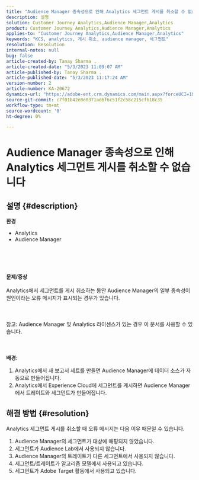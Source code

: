 ```yaml
---
title: "Audience Manager 종속성으로 인해 Analytics 세그먼트 게시를 취소할 수 없습니다."
description: 설명
solution: Customer Journey Analytics,Audience Manager,Analytics
product: Customer Journey Analytics,Audience Manager,Analytics
applies-to: "Customer Journey Analytics,Audience Manager,Analytics"
keywords: "KCS, analytics, 게시 취소, audience manager, 세그먼트"
resolution: Resolution
internal-notes: null
bug: false
article-created-by: Tanay Sharma .
article-created-date: "5/3/2023 11:09:07 AM"
article-published-by: Tanay Sharma .
article-published-date: "5/3/2023 11:17:24 AM"
version-number: 2
article-number: KA-20672
dynamics-url: "https://adobe-ent.crm.dynamics.com/main.aspx?forceUCI=1&pagetype=entityrecord&etn=knowledgearticle&id=d5cd86ea-a2e9-ed11-a7c6-6045bd0065b6"
source-git-commit: c7f01b42e8e0371ad6f6c51f2c58c215cfb18c35
workflow-type: tm+mt
source-wordcount: '0'
ht-degree: 0%

---
```


# Audience Manager 종속성으로 인해 Analytics 세그먼트 게시를 취소할 수 없습니다

## 설명 {#description}

<b>환경</b>
- Analytics
- Audience Manager

<br><br> <br><br><b>문제/증상</b><br><br>Analytics에서 세그먼트를 게시 취소하는 동안 Audience Manager의 일부 종속성이 원인이라는 오류 메시지가 표시되는 경우가 있습니다.<br><br> <br><br>참고: Audience Manager 및 Analytics 라이센스가 있는 경우 이 문서를 사용할 수 있습니다.<br><br> <br><br><b>배경</b>:
1. Analytics에서 새 보고서 세트를 만들면 Audience Manager에 데이터 소스가 자동으로 만들어집니다.
2. Analytics에서 Experience Cloud에 세그먼트를 게시하면 Audience Manager에서 트레이트와 세그먼트가 만들어집니다.



## 해결 방법 {#resolution}


Analytics 세그먼트 게시를 취소할 때 오류 메시지는 다음 이유 때문일 수 있습니다.

1. Audience Manager의 세그먼트가 대상에 매핑되지 않았습니다.
2. 세그먼트가 Audience Lab에서 사용되지 않습니다.
3. Audience Manager의 트레이트가 다른 세그먼트에서 사용되지 않습니다.
4. 세그먼트/트레이트가 알고리즘 모델에서 사용되고 있습니다.
5. 세그먼트가 Adobe Target 활동에서 사용되고 있습니다.

